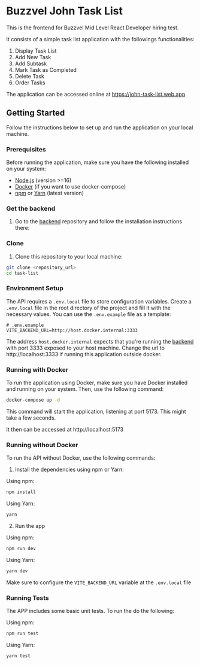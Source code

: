 # Buzzvel John Task List

This is the frontend for Buzzvel Mid Level React Developer hiring test. 

It consists of a simple task list application with the followings functionalities:

1. Display Task List
2. Add New Task
3. Add Subtask
4. Mark Task as Completed
5. Delete Task
6. Order Tasks

The application can be accessed online at https://john-task-list.web.app

## Getting Started

Follow the instructions below to set up and run the application on your local machine.

### Prerequisites

Before running the application, make sure you have the following installed on your system:

- [Node.js](https://nodejs.org/en) (version >=16)
- [Docker](https://www.docker.com/get-started/) (if you want to use docker-compose)
- [npm](https://docs.npmjs.com/getting-started) or [Yarn](https://yarnpkg.com/getting-started) (latest version)


### Get the backend

1. Go to the [backend](https://github.com/carloscastrodev/task-list-api) repository and follow the installation instructions there:


### Clone

1. Clone this repository to your local machine:

```bash
git clone <repository_url>
cd task-list
```


### Environment Setup

The API requires a `.env.local` file to store configuration variables. Create a `.env.local` file in the root directory of the project and fill it with the necessary values. You can use the `.env.example` file as a template:

```dotenv
# .env.example
VITE_BACKEND_URL=http://host.docker.internal:3333
```

The address `host.docker.internal` expects that you're running the [backend](https://github.com/carloscastrodev/task-list-api) with port 3333 exposed to your host machine.
Change the url to http://localhost:3333 if running this application outside docker.

### Running with Docker

To run the application using Docker, make sure you have Docker installed and running on your system. Then, use the following command:

```bash
docker-compose up -d
```

This command will start the application, listening at port 5173. This might take a few seconds.

It then can be accessed at http://localhost:5173

### Running without Docker

To run the API without Docker, use the following commands:

1. Install the dependencies using npm or Yarn:

Using npm:

```bash
npm install
```

Using Yarn:

```bash
yarn
```

2. Run the app

Using npm:

```bash
npm run dev
```

Using Yarn:

```bash
yarn dev
```

Make sure to configure the `VITE_BACKEND_URL` variable at the `.env.local` file

### Running Tests

The APP includes some basic unit tests. To run the do the following:

Using npm:

```bash
npm run test
```

Using Yarn:

```bash
yarn test
```